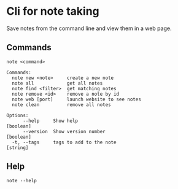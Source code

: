 # Cli for note taking

Save notes from the command line and view them in a web page.

## Commands

```
note <command>

Commands:
  note new <note>     create a new note
  note all            get all notes
  note find <filter>  get matching notes
  note remove <id>    remove a note by id
  note web [port]     launch website to see notes
  note clean          remove all notes

Options:
      --help     Show help                                             [boolean]
      --version  Show version number                                   [boolean]
  -t, --tags     tags to add to the note                                [string]
```

## Help

```
note --help
```
